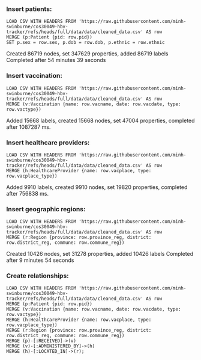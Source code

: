 ### Insert patients:

```
LOAD CSV WITH HEADERS FROM 'https://raw.githubusercontent.com/minh-swinburne/cos30049-hbv-tracker/refs/heads/full/data/data/cleaned_data.csv' AS row
MERGE (p:Patient {pid: row.pid})
SET p.sex = row.sex, p.dob = row.dob, p.ethnic = row.ethnic
```

Created 86719 nodes, set 347629 properties, added 86719 labels
Completed after 54 minutes 39 seconds

### Insert vaccination:

```
LOAD CSV WITH HEADERS FROM 'https://raw.githubusercontent.com/minh-swinburne/cos30049-hbv-tracker/refs/heads/full/data/data/cleaned_data.csv' AS row
MERGE (v:Vaccination {name: row.vacname, date: row.vacdate, type: row.vactype})
```

Added 15668 labels, created 15668 nodes, set 47004 properties, completed after 1087287 ms.

### Insert healthcare providers:

```
LOAD CSV WITH HEADERS FROM 'https://raw.githubusercontent.com/minh-swinburne/cos30049-hbv-tracker/refs/heads/full/data/data/cleaned_data.csv' AS row
MERGE (h:HealthcareProvider {name: row.vacplace, type: row.vacplace_type})
```

Added 9910 labels, created 9910 nodes, set 19820 properties, completed after 756838 ms.

### Insert geographic regions:

```
LOAD CSV WITH HEADERS FROM 'https://raw.githubusercontent.com/minh-swinburne/cos30049-hbv-tracker/refs/heads/full/data/data/cleaned_data.csv' AS row
MERGE (r:Region {province: row.province_reg, district: row.district_reg, commune: row.commune_reg})
```

Created 10426 nodes, set 31278 properties, added 10426 labels
Completed after 9 minutes 54 seconds

### Create relationships:

```
LOAD CSV WITH HEADERS FROM 'https://raw.githubusercontent.com/minh-swinburne/cos30049-hbv-tracker/refs/heads/full/data/data/cleaned_data.csv' AS row
MERGE (p:Patient {pid: row.pid})
MERGE (v:Vaccination {name: row.vacname, date: row.vacdate, type: row.vactype})
MERGE (h:HealthcareProvider {name: row.vacplace, type: row.vacplace_type})
MERGE (r:Region {province: row.province_reg, district: row.district_reg, commune: row.commune_reg})
MERGE (p)-[:RECEIVED]->(v)
MERGE (v)-[:ADMINISTERED_BY]->(h)
MERGE (h)-[:LOCATED_IN]->(r);
```
